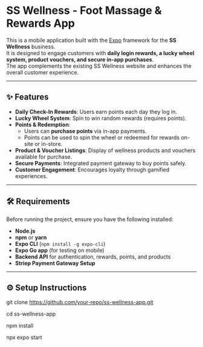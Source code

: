 # SS Wellness - Foot Massage & Rewards App

This is a mobile application built with the [Expo](https://expo.dev/) framework for the **SS Wellness** business.  
It is designed to engage customers with **daily login rewards, a lucky wheel system, product vouchers, and secure in-app purchases**.  
The app complements the existing SS Wellness website and enhances the overall customer experience.

---

## ✨ Features

- **Daily Check-In Rewards**: Users earn points each day they log in.
- **Lucky Wheel System**: Spin to win random rewards (requires points).
- **Points & Redemption**:  
  - Users can **purchase points** via in-app payments.  
  - Points can be used to spin the wheel or redeemed for rewards on-site or in-store.
- **Product & Voucher Listings**: Display of wellness products and vouchers available for purchase.
- **Secure Payments**: Integrated payment gateway to buy points safely.
- **Customer Engagement**: Encourages loyalty through gamified experiences.

---

## 🛠 Requirements

Before running the project, ensure you have the following installed:

- **Node.js**
- **npm** or **yarn**  
- **Expo CLI** (`npm install -g expo-cli`)  
- **Expo Go app** (for testing on mobile)  
- **Backend API** for authentication, rewards, points, and products  
- **Striep Payment Gateway Setup**  

---

## ⚙️ Setup Instructions

git clone https://github.com/your-repo/ss-wellness-app.git

cd ss-wellness-app

npm install

npx expo start
